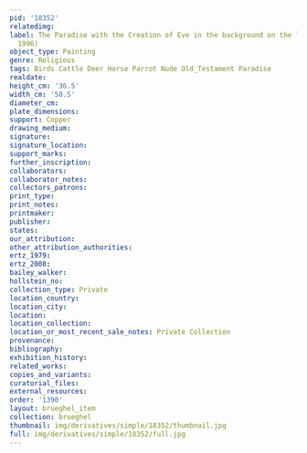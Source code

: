 ```yaml
---
pid: '18352'
relatedimg: 
label: The Paradise with the Creation of Eve in the background on the left (Paris
  1996)
object_type: Painting
genre: Religious
tags: Birds Cattle Deer Horse Parrot Nude Old_Testament Paradise
realdate: 
height_cm: '36.5'
width_cm: '50.5'
diameter_cm: 
plate_dimensions: 
support: Copper
drawing_medium: 
signature: 
signature_location: 
support_marks: 
further_inscription: 
collaborators: 
collaborator_notes: 
collectors_patrons: 
print_type: 
print_notes: 
printmaker: 
publisher: 
states: 
our_attribution: 
other_attribution_authorities: 
ertz_1979: 
ertz_2008: 
bailey_walker: 
hollstein_no: 
collection_type: Private
location_country: 
location_city: 
location: 
location_collection: 
location_or_most_recent_sale_notes: Private Collection
provenance: 
bibliography: 
exhibition_history: 
related_works: 
copies_and_variants: 
curatorial_files: 
external_resources: 
order: '1390'
layout: brueghel_item
collection: brueghel
thumbnail: img/derivatives/simple/18352/thumbnail.jpg
full: img/derivatives/simple/18352/full.jpg
---
```

